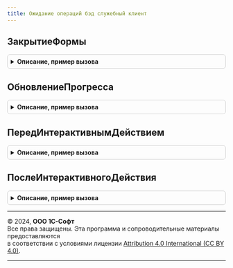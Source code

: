 ```yaml
---
title: Ожидание операций бэд служебный клиент
---
```



## ЗакрытиеФормы
<details style="margin: 1em 0; padding: 0.5em; border: 1px solid #ccc; border-radius: 6px;">

<summary style="font-weight: bold; cursor: pointer;">Описание, пример вызова</summary>

```bsl

Процедура ЗакрытиеФормы(ЗакрытаПользователем, ДополнительныеПараметры) Экспорт
```

Пример вызова
```bsl
ОжиданиеОперацийБЭДСлужебныйКлиент.ЗакрытиеФормы(ЗакрытаПользователем, ДополнительныеПараметры) 
```
</details>

## ОбновлениеПрогресса
<details style="margin: 1em 0; padding: 0.5em; border: 1px solid #ccc; border-radius: 6px;">

<summary style="font-weight: bold; cursor: pointer;">Описание, пример вызова</summary>

```bsl

Процедура ОбновлениеПрогресса(ПараметрыОжиданияОперации, КонтекстОжиданияОперации) Экспорт
```

Пример вызова
```bsl
ОжиданиеОперацийБЭДСлужебныйКлиент.ОбновлениеПрогресса(ПараметрыОжиданияОперации, КонтекстОжиданияОперации) 
```
</details>

## ПередИнтерактивнымДействием
<details style="margin: 1em 0; padding: 0.5em; border: 1px solid #ccc; border-radius: 6px;">

<summary style="font-weight: bold; cursor: pointer;">Описание, пример вызова</summary>

```bsl

Процедура ПередИнтерактивнымДействием(Результат, КонтекстОжиданияОперации) Экспорт
```

Пример вызова
```bsl
ОжиданиеОперацийБЭДСлужебныйКлиент.ПередИнтерактивнымДействием(Результат, КонтекстОжиданияОперации) 
```
</details>

## ПослеИнтерактивногоДействия
<details style="margin: 1em 0; padding: 0.5em; border: 1px solid #ccc; border-radius: 6px;">

<summary style="font-weight: bold; cursor: pointer;">Описание, пример вызова</summary>

```bsl

Процедура ПослеИнтерактивногоДействия(Результат, КонтекстОжиданияОперации) Экспорт
```

Пример вызова
```bsl
ОжиданиеОперацийБЭДСлужебныйКлиент.ПослеИнтерактивногоДействия(Результат, КонтекстОжиданияОперации) 
```
</details>

---

© 2024, **ООО 1С-Софт**  
Все права защищены. Эта программа и сопроводительные материалы предоставляются  
в соответствии с условиями лицензии [Attribution 4.0 International (CC BY 4.0)](https://creativecommons.org/licenses/by/4.0/legalcode).

---
